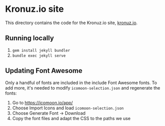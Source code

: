 # Kronuz.io site

This directory contains the code for the Kronuz.io site, [kronuz.io](https://kronuz.io).



## Running locally

1. `gem install jekyll bundler`
2. `bundle exec jekyll serve`



## Updating Font Awesome
Only a handful of fonts are included in the include Font Awesome fonts. To add
more, it's needed to modify `icomoon-selection.json` and regenerate the fonts:

1. Go to <https://icomoon.io/app/>
2. Choose Import Icons and load `icomoon-selection.json`
3. Choose Generate Font → Download
4. Copy the font files and adapt the CSS to the paths we use
